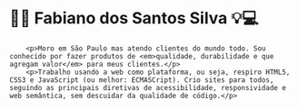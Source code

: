 # 👨‍💻 Fabiano dos Santos Silva 💡💻

        <p>Moro em São Paulo mas atendo clientes do mundo todo. Sou conhecido por fazer produtos de <em>qualidade, durabilidade e que agregam valor</em> para meus clientes.</p>
        <p>Trabalho usando a web como plataforma, ou seja, respiro HTML5, CSS3 e JavaScript (ou melhor: ECMASCript). Crio sites para todos, seguindo as principais diretivas de acessibilidade, responsividade e web semântica, sem descuidar da qualidade de código.</p>
